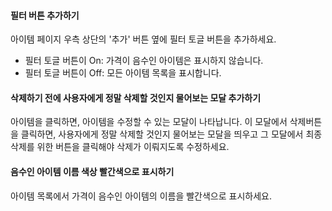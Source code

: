#### 필터 버튼 추가하기
아이템 페이지 우측 상단의 '추가' 버튼 옆에 필터 토글 버튼을 추가하세요.
- 필터 토글 버튼이 On: 가격이 음수인 아이템은 표시하지 않습니다.
- 필터 토글 버튼이 Off: 모든 아이템 목록을 표시합니다.

#### 삭제하기 전에 사용자에게 정말 삭제할 것인지 물어보는 모달 추가하기
아이템을 클릭하면, 아이템을 수정할 수 있는 모달이 나타납니다.
이 모달에서 삭제버튼을 클릭하면, 사용자에게 정말 삭제할 것인지 물어보는 모달을 띄우고
그 모달에서 최종 삭제를 위한 버튼을 클릭해야 삭제가 이뤄지도록 수정하세요.

#### 음수인 아이템 이름 색상 빨간색으로 표시하기
아이템 목록에서 가격이 음수인 아이템의 이름을 빨간색으로 표시하세요.